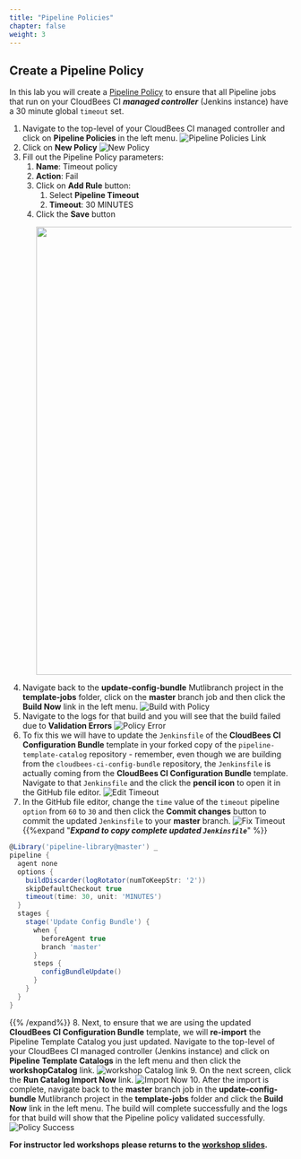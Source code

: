 ```yaml
---
title: "Pipeline Policies"
chapter: false
weight: 3
---
```


## Create a Pipeline Policy

In this lab you will create a [Pipeline Policy](https://docs.cloudbees.com/docs/admin-resources/latest/pipelines-user-guide/pipeline-policies) to ensure that all Pipeline jobs that run on your CloudBees CI ***managed controller*** (Jenkins instance) have a 30 minute global `timeout` set.

1. Navigate to the top-level of your CloudBees CI managed controller and click on **Pipeline Policies** in the left menu. ![Pipeline Policies Link](policies-click.png?width=50pc) 
2. Click on **New Policy** ![New Policy](new-policy-click.png?width=50pc) 
3. Fill out the Pipeline Policy parameters:
   1. **Name**: Timeout policy
   2. **Action**: Fail
   3. Click on **Add Rule** button: 
      1. Select **Pipeline Timeout**
      2. **Timeout**: 30 MINUTES
   4. Click the **Save** button <p><img src="policy-timeout-form.png" width=800/>
4. Navigate back to the **update-config-bundle** Mutlibranch project in the **template-jobs** folder, click on the **master** branch job and then click the **Build Now** link in the left menu. ![Build with Policy](build-with-policy.png?width=50pc) 
5. Navigate to the logs for that build and you will see that the build failed due to **Validation Errors** ![Policy Error](pipeline-policy-error.png?width=50pc) 
6. To fix this we will have to update the `Jenkinsfile` of the **CloudBees CI Configuration Bundle** template in your forked copy of the `pipeline-template-catalog` repository - remember, even though we are building from the `cloudbees-ci-config-bundle` repository, the `Jenkinsfile` is actually coming from the **CloudBees CI Configuration Bundle** template. Navigate to that `Jenkinsfile` and the click the **pencil icon** to open it in the GitHub file editor. ![Edit Timeout](pipeline-policy-open-jenkinsfile.png?width=50pc) 
7. In the GitHub file editor, change the `time` value of the `timeout` pipeline `option`  from `60` to `30` and then click the **Commit changes** button to commit the updated `Jenkinsfile` to your **master** branch. ![Fix Timeout](pipeline-policy-fix-commit-jenkinsfile.png?width=50pc) 
{{%expand "***Expand to copy complete updated `Jenkinsfile`***" %}}
```groovy
@Library('pipeline-library@master') _
pipeline {
  agent none
  options {
    buildDiscarder(logRotator(numToKeepStr: '2'))
    skipDefaultCheckout true
    timeout(time: 30, unit: 'MINUTES')
  }
  stages {
    stage('Update Config Bundle') {
      when {
        beforeAgent true
        branch 'master'
      }
      steps {
        configBundleUpdate()
      }
    }
  }
}
```
{{% /expand%}}
8. Next, to ensure that we are using the updated **CloudBees CI Configuration Bundle** template, we will **re-import** the Pipeline Template Catalog you just updated. Navigate to the top-level of your CloudBees CI managed controller (Jenkins instance) and click on **Pipeline Template Catalogs** in the left menu and then click the **workshopCatalog** link. ![workshop Catalog link](workshop-catalog-link.png?width=50pc) 
9.  On the next screen, click the **Run Catalog Import Now** link. ![Import Now](click-import-link.png?width=50pc)
10.  After the import is complete, navigate back to the **master** branch job in the **update-config-bundle** Mutlibranch project in the **template-jobs** folder and click the **Build Now** link in the left menu. The build will complete successfully and the logs for that build will show that the Pipeline policy validated successfully. ![Policy Success](pipeline-policy-success.png?width=50pc)

**For instructor led workshops please returns to the [workshop slides](https://cloudbees-days.github.io/core-rollout-flow-workshop/cloudbees-ci/#36).**
